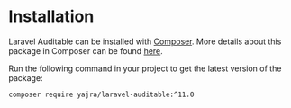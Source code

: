 # Installation

Laravel Auditable can be installed with [Composer](http://getcomposer.org/doc/00-intro.md). More details about this package in Composer can be found [here](https://packagist.org/packages/yajra/laravel-auditable).

Run the following command in your project to get the latest version of the package:

```bash
composer require yajra/laravel-auditable:^11.0
```
